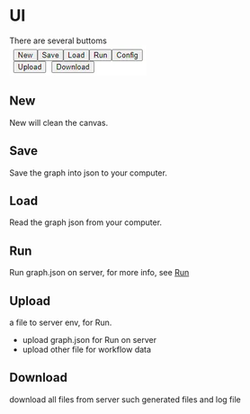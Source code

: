 
# UI

There are several buttoms  
![](./images/button.webp)

## New

New will clean the canvas.

## Save

Save the graph into json to your computer.

## Load
Read the graph json from your computer.

## Run
Run graph.json on server, for more info, see [Run](./Run)

## Upload 
a file to server env, for Run.
* upload graph.json for Run on server
* upload other file for workflow data

## Download
download all files from server such generated files and log file